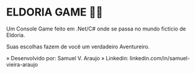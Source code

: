 # ELDORIA GAME 🧙‍♂️
Um Console Game feito em .Net/C# onde se passa no mundo fictício de Eldoria.

Suas escolhas fazem de você um verdadeiro Aventureiro.

» Desenvolvido por: Samuel V. Araujo
» Linkedin: linkedin.com/in/samuel-vieira-araujo

